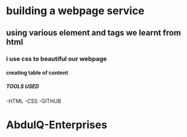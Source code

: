 # building a webpage service
## using various element and tags we learnt from html
### i use css to beautiful our webpage
#### creating table of content

##### TOOLS USED
-HTML
-CSS
-GITHUB
# AbdulQ-Enterprises
